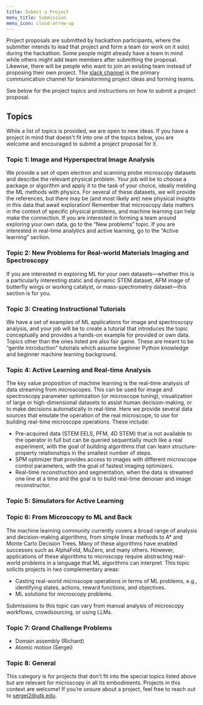 ```yaml
---
title: Submit a Project
menu_title: Submission
menu_icon: cloud-arrow-up
---
```


Project proposals are submitted by hackathon participants, where the submitter intends to lead that project and form a team (or work on it solo) during the hackathon. Some people might already have a team in mind while others might add team members after submitting the proposal. Likewise, there will be people who want to join an existing team instead of proposing their own project. The [slack channel](_/../agenda.md) is the primary communication channel for brainstorming project ideas and forming teams.

See below for the project topics and instructions on how to submit a project proposal.

## Topics

While a list of topics is provided, we are open to new ideas. If you have a project in mind that doesn't fit into one of the topics below, you are welcome and encouraged to submit a project proposal for it.

### Topic 1: Image and Hyperspectral Image Analysis

We provide a set of open electron and scanning probe microscopy datasets and describe the relevant physical problem. Your job will be to choose a package or algorithm and apply it to the task of your choice, ideally melding the ML methods with physics. For several of these datasets, we will provide the references, but there may be (and most likely are) new physical insights in this data that await exploration! Remember that microscopy data matters in the context of specific physical problems, and machine learning can help make the connection. If you are interested in forming a team around exploring your own data, go to the “New problems” topic. If you are interested in real-time analytics and active learning, go to the “Active learning” section.

### Topic 2: New Problems for Real-world Materials Imaging and Spectroscopy

If you are interested in exploring ML for your own datasets—whether this is a particularly interesting static and dynamic STEM dataset, AFM image of butterfly wings or working catalyst, or mass-spectrometry dataset—this section is for you. 

### Topic 3: Creating Instructional Tutorials

We have a set of examples of ML applications for image and spectroscopy analysis, and your job will be to create a tutorial that introduces the topic conceptually and provides a hands-on example for provided or own data. Topics other than the ones listed are also fair game. These are meant to be “gentle introduction” tutorials which assume beginner Python knowledge and beginner machine learning background.

### Topic 4: Active Learning and Real-time Analysis

The key value proposition of machine learning is the real-time analysis of data streaming from microscopes. This can be used for image and spectroscopy parameter optimization (or microscope tuning), visualization of large or high-dimensional datasets to assist human decision-making, or to make decisions automatically in real-time. Here we provide several data sources that emulate the operation of the real microscope, to use for building real-time microscope operations. These include:

- Pre-acquired data (STEM EELS, PFM, 4D STEM) that is not available to the operator in full but can be queried sequentially much like a real experiment, with the goal of building algorithms that can learn structure-property relationships in the smallest number of steps.
- SPM optimizer that provides access to images with different microscope control parameters, with the goal of fastest imaging optimizers.
- Real-time reconstruction and segmentation, when the data is streamed one line at a time and the goal is to build real-time denoiser and image reconstructor.

### Topic 5: Simulators for Active Learning


### Topic 6: From Microscopy to ML and Back

The machine learning community currently covers a broad range of analysis and decision-making algorithms, from simple linear methods to A* and Monte Carlo Decision Trees. Many of these algorithms have enabled successes such as AlphaFold, MuZero, and many others. However, applications of these algorithms to microscopy require abstracting real-world problems in a language that ML algorithms can interpret. This topic solicits projects in two complementary areas:

- Casting real-world microscope operations in terms of ML problems, e.g., identifying states, actions, reward functions, and objectives.
- ML solutions for microscopy problems.

Submissions to this topic can vary from manual analysis of microscopy workflows, crowdsourcing, or using LLMs.

### Topic 7: Grand Challenge Problems

- Domain assembly (Richard)
- Atomic motion (Sergei)

### Topic 8: General

This category is for projects that don’t fit into the special topics listed above but are relevant for microscopy in all its embodiments. Projects in this context are welcome! If you’re unsure about a project, feel free to reach out to sergei2@utk.edu.

